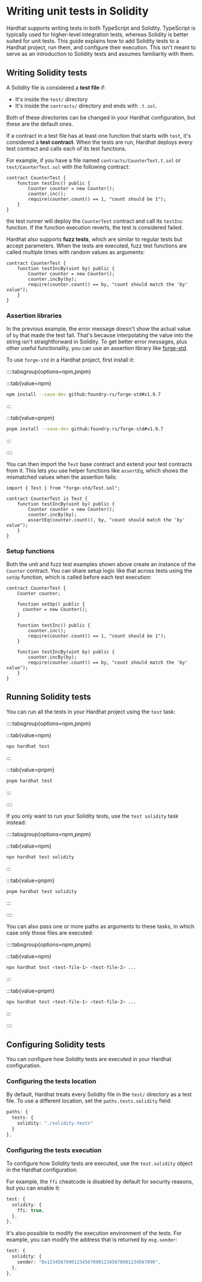 # Writing unit tests in Solidity

Hardhat supports writing tests in both TypeScript and Solidity. TypeScript is typically used for higher-level integration tests, whereas Solidity is better suited for unit tests. This guide explains how to add Solidity tests to a Hardhat project, run them, and configure their execution. This isn't meant to serve as an introduction to Solidity tests and assumes familiarity with them.

## Writing Solidity tests

A Solidity file is considered a **test file** if:

- It's inside the `test/` directory
- It's inside the `contracts/` directory and ends with `.t.sol`.

Both of these directories can be changed in your Hardhat configuration, but these are the default ones.

If a contract in a test file has at least one function that starts with `test`, it's considered a **test contract**. When the tests are run, Hardhat deploys every test contract and calls each of its test functions.

For example, if you have a file named `contracts/CounterTest.t.sol` or `test/CounterTest.sol` with the following contract:

```solidity
contract CounterTest {
    function testInc() public {
        Counter counter = new Counter();
        counter.inc();
        require(counter.count() == 1, "count should be 1");
    }
}
```

the test runner will deploy the `CounterTest` contract and call its `testInc` function. If the function execution reverts, the test is considered failed.

Hardhat also supports **fuzz tests**, which are similar to regular tests but accept parameters. When the tests are executed, fuzz test functions are called multiple times with random values as arguments:

```solidity
contract CounterTest {
    function testIncBy(uint by) public {
        Counter counter = new Counter();
        counter.incBy(by);
        require(counter.count() == by, "count should match the 'by' value");
    }
}
```

### Assertion libraries

In the previous example, the error message doesn't show the actual value of `by` that made the test fail. That's because interpolating the value into the string isn't straightforward in Solidity. To get better error messages, plus other useful functionality, you can use an assertion library like [forge-std](https://github.com/foundry-rs/forge-std).

To use `forge-std` in a Hardhat project, first install it:

::::tabsgroup{options=npm,pnpm}

:::tab{value=npm}

```bash
npm install --save-dev github:foundry-rs/forge-std#v1.9.7
```

:::

:::tab{value=pnpm}

```bash
pnpm install --save-dev github:foundry-rs/forge-std#v1.9.7
```

:::

::::

You can then import the `Test` base contract and extend your test contracts from it. This lets you use helper functions like `assertEq`, which shows the mismatched values when the assertion fails:

```solidity
import { Test } from "forge-std/Test.sol";

contract CounterTest is Test {
    function testIncBy(uint by) public {
        Counter counter = new Counter();
        counter.incBy(by);
        assertEq(counter.count(), by, "count should match the 'by' value");
    }
}
```

### Setup functions

Both the unit and fuzz test examples shown above create an instance of the `Counter` contract. You can share setup logic like that across tests using the `setUp` function, which is called before each test execution:

```solidity
contract CounterTest {
    Counter counter;

    function setUp() public {
      counter = new Counter();
    }

    function testInc() public {
        counter.inc();
        require(counter.count() == 1, "count should be 1");
    }

    function testIncBy(uint by) public {
        counter.incBy(by);
        require(counter.count() == by, "count should match the 'by' value");
    }
}
```

## Running Solidity tests

You can run all the tests in your Hardhat project using the `test` task:

::::tabsgroup{options=npm,pnpm}

:::tab{value=npm}

```bash
npx hardhat test
```

:::

:::tab{value=pnpm}

```bash
pnpm hardhat test
```

:::

::::

If you only want to run your Solidity tests, use the `test solidity` task instead:

::::tabsgroup{options=npm,pnpm}

:::tab{value=npm}

```bash
npx hardhat test solidity
```

:::

:::tab{value=pnpm}

```bash
pnpm hardhat test solidity
```

:::

::::

You can also pass one or more paths as arguments to these tasks, in which case only those files are executed:

::::tabsgroup{options=npm,pnpm}

:::tab{value=npm}

```bash
npx hardhat test <test-file-1> <test-file-2> ...
```

:::

:::tab{value=pnpm}

```bash
npx hardhat test <test-file-1> <test-file-2> ...
```

:::

::::

## Configuring Solidity tests

You can configure how Solidity tests are executed in your Hardhat configuration.

### Configuring the tests location

By default, Hardhat treats every Solidity file in the `test/` directory as a test file. To use a different location, set the `paths.tests.solidity` field:

```typescript
paths: {
  tests: {
    solidity: "./solidity-tests"
  }
},
```

### Configuring the tests execution

To configure how Solidity tests are executed, use the `test.solidity` object in the Hardhat configuration.

For example, the `ffi` cheatcode is disabled by default for security reasons, but you can enable it:

```typescript
test: {
  solidity: {
    ffi: true,
  },
},
```

It's also possible to modify the execution environment of the tests. For example, you can modify the address that is returned by `msg.sender`:

```typescript
test: {
  solidity: {
    sender: "0x1234567890123456789012345678901234567890",
  },
},
```
